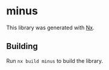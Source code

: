 # minus

This library was generated with [Nx](https://nx.dev).

## Building

Run `nx build minus` to build the library.
